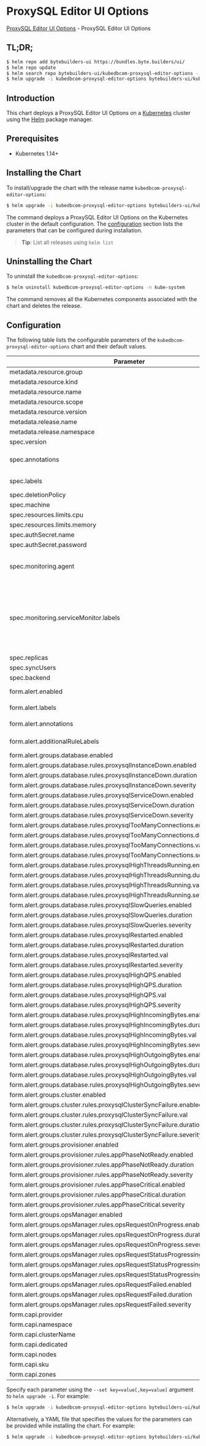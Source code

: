 # ProxySQL Editor UI Options

[ProxySQL Editor UI Options](https://byte.builders) - ProxySQL Editor UI Options

## TL;DR;

```bash
$ helm repo add bytebuilders-ui https://bundles.byte.builders/ui/
$ helm repo update
$ helm search repo bytebuilders-ui/kubedbcom-proxysql-editor-options --version=v0.4.21
$ helm upgrade -i kubedbcom-proxysql-editor-options bytebuilders-ui/kubedbcom-proxysql-editor-options -n kube-system --create-namespace --version=v0.4.21
```

## Introduction

This chart deploys a ProxySQL Editor UI Options on a [Kubernetes](http://kubernetes.io) cluster using the [Helm](https://helm.sh) package manager.

## Prerequisites

- Kubernetes 1.14+

## Installing the Chart

To install/upgrade the chart with the release name `kubedbcom-proxysql-editor-options`:

```bash
$ helm upgrade -i kubedbcom-proxysql-editor-options bytebuilders-ui/kubedbcom-proxysql-editor-options -n kube-system --create-namespace --version=v0.4.21
```

The command deploys a ProxySQL Editor UI Options on the Kubernetes cluster in the default configuration. The [configuration](#configuration) section lists the parameters that can be configured during installation.

> **Tip**: List all releases using `helm list`

## Uninstalling the Chart

To uninstall the `kubedbcom-proxysql-editor-options`:

```bash
$ helm uninstall kubedbcom-proxysql-editor-options -n kube-system
```

The command removes all the Kubernetes components associated with the chart and deletes the release.

## Configuration

The following table lists the configurable parameters of the `kubedbcom-proxysql-editor-options` chart and their default values.

|                                   Parameter                                   |                                                                                Description                                                                                |                     Default                      |
|-------------------------------------------------------------------------------|---------------------------------------------------------------------------------------------------------------------------------------------------------------------------|--------------------------------------------------|
| metadata.resource.group                                                       |                                                                                                                                                                           | <code>kubedb.com</code>                          |
| metadata.resource.kind                                                        |                                                                                                                                                                           | <code>ProxySQL</code>                            |
| metadata.resource.name                                                        |                                                                                                                                                                           | <code>proxysqls</code>                           |
| metadata.resource.scope                                                       |                                                                                                                                                                           | <code>Namespaced</code>                          |
| metadata.resource.version                                                     |                                                                                                                                                                           | <code>v1alpha2</code>                            |
| metadata.release.name                                                         | Release name                                                                                                                                                              | <code>""</code>                                  |
| metadata.release.namespace                                                    | Release namespace                                                                                                                                                         | <code>""</code>                                  |
| spec.version                                                                  | List options                                                                                                                                                              | <code>2.3.2-debian</code>                        |
| spec.annotations                                                              | Annotations to add to the database custom resource                                                                                                                        | <code>{}</code>                                  |
| spec.labels                                                                   | Labels to add to all the template objects                                                                                                                                 | <code>{}</code>                                  |
| spec.deletionPolicy                                                           |                                                                                                                                                                           | <code>WipeOut</code>                             |
| spec.machine                                                                  |                                                                                                                                                                           | <code>""</code>                                  |
| spec.resources.limits.cpu                                                     |                                                                                                                                                                           | <code>500m</code>                                |
| spec.resources.limits.memory                                                  |                                                                                                                                                                           | <code>1Gi</code>                                 |
| spec.authSecret.name                                                          |                                                                                                                                                                           | <code>""</code>                                  |
| spec.authSecret.password                                                      |                                                                                                                                                                           | <code>""</code>                                  |
| spec.monitoring.agent                                                         | Name of monitoring agent (one of "prometheus.io", "prometheus.io/operator", "prometheus.io/builtin")                                                                      | <code>prometheus.io/operator</code>              |
| spec.monitoring.serviceMonitor.labels                                         | Specify the labels for ServiceMonitor. Prometheus crd will select ServiceMonitor using these labels. Only usable when monitoring agent is `prometheus.io/webhook server`. | <code>{}</code>                                  |
| spec.replicas                                                                 |                                                                                                                                                                           | <code>1</code>                                   |
| spec.syncUsers                                                                |                                                                                                                                                                           | <code>false</code>                               |
| spec.backend                                                                  |                                                                                                                                                                           | <code>""</code>                                  |
| form.alert.enabled                                                            | # Enable PrometheusRule alerts                                                                                                                                            | <code>warning</code>                             |
| form.alert.labels                                                             | # Labels for default rules                                                                                                                                                | <code>{"release":"kube-prometheus-stack"}</code> |
| form.alert.annotations                                                        | # Annotations for default rules                                                                                                                                           | <code>{}</code>                                  |
| form.alert.additionalRuleLabels                                               | # Additional labels for PrometheusRule alerts                                                                                                                             | <code>{}</code>                                  |
| form.alert.groups.database.enabled                                            |                                                                                                                                                                           | <code>warning</code>                             |
| form.alert.groups.database.rules.proxysqlInstanceDown.enabled                 |                                                                                                                                                                           | <code>true</code>                                |
| form.alert.groups.database.rules.proxysqlInstanceDown.duration                |                                                                                                                                                                           | <code>"0m"</code>                                |
| form.alert.groups.database.rules.proxysqlInstanceDown.severity                |                                                                                                                                                                           | <code>critical</code>                            |
| form.alert.groups.database.rules.proxysqlServiceDown.enabled                  |                                                                                                                                                                           | <code>true</code>                                |
| form.alert.groups.database.rules.proxysqlServiceDown.duration                 |                                                                                                                                                                           | <code>"0m"</code>                                |
| form.alert.groups.database.rules.proxysqlServiceDown.severity                 |                                                                                                                                                                           | <code>critical</code>                            |
| form.alert.groups.database.rules.proxysqlTooManyConnections.enabled           |                                                                                                                                                                           | <code>true</code>                                |
| form.alert.groups.database.rules.proxysqlTooManyConnections.duration          |                                                                                                                                                                           | <code>"2m"</code>                                |
| form.alert.groups.database.rules.proxysqlTooManyConnections.val               |                                                                                                                                                                           | <code>80</code>                                  |
| form.alert.groups.database.rules.proxysqlTooManyConnections.severity          |                                                                                                                                                                           | <code>warning</code>                             |
| form.alert.groups.database.rules.proxysqlHighThreadsRunning.enabled           |                                                                                                                                                                           | <code>true</code>                                |
| form.alert.groups.database.rules.proxysqlHighThreadsRunning.duration          |                                                                                                                                                                           | <code>"2m"</code>                                |
| form.alert.groups.database.rules.proxysqlHighThreadsRunning.val               |                                                                                                                                                                           | <code>60</code>                                  |
| form.alert.groups.database.rules.proxysqlHighThreadsRunning.severity          |                                                                                                                                                                           | <code>warning</code>                             |
| form.alert.groups.database.rules.proxysqlSlowQueries.enabled                  |                                                                                                                                                                           | <code>true</code>                                |
| form.alert.groups.database.rules.proxysqlSlowQueries.duration                 |                                                                                                                                                                           | <code>"2m"</code>                                |
| form.alert.groups.database.rules.proxysqlSlowQueries.severity                 |                                                                                                                                                                           | <code>warning</code>                             |
| form.alert.groups.database.rules.proxysqlRestarted.enabled                    |                                                                                                                                                                           | <code>true</code>                                |
| form.alert.groups.database.rules.proxysqlRestarted.duration                   |                                                                                                                                                                           | <code>"0m"</code>                                |
| form.alert.groups.database.rules.proxysqlRestarted.val                        |                                                                                                                                                                           | <code>60</code>                                  |
| form.alert.groups.database.rules.proxysqlRestarted.severity                   |                                                                                                                                                                           | <code>warning</code>                             |
| form.alert.groups.database.rules.proxysqlHighQPS.enabled                      |                                                                                                                                                                           | <code>true</code>                                |
| form.alert.groups.database.rules.proxysqlHighQPS.duration                     |                                                                                                                                                                           | <code>"0m"</code>                                |
| form.alert.groups.database.rules.proxysqlHighQPS.val                          |                                                                                                                                                                           | <code>1000</code>                                |
| form.alert.groups.database.rules.proxysqlHighQPS.severity                     |                                                                                                                                                                           | <code>critical</code>                            |
| form.alert.groups.database.rules.proxysqlHighIncomingBytes.enabled            |                                                                                                                                                                           | <code>true</code>                                |
| form.alert.groups.database.rules.proxysqlHighIncomingBytes.duration           |                                                                                                                                                                           | <code>"0m"</code>                                |
| form.alert.groups.database.rules.proxysqlHighIncomingBytes.val                |                                                                                                                                                                           | <code>1048576 # 1MB</code>                       |
| form.alert.groups.database.rules.proxysqlHighIncomingBytes.severity           |                                                                                                                                                                           | <code>critical</code>                            |
| form.alert.groups.database.rules.proxysqlHighOutgoingBytes.enabled            |                                                                                                                                                                           | <code>true</code>                                |
| form.alert.groups.database.rules.proxysqlHighOutgoingBytes.duration           |                                                                                                                                                                           | <code>"0m"</code>                                |
| form.alert.groups.database.rules.proxysqlHighOutgoingBytes.val                |                                                                                                                                                                           | <code>1048576 # 1MB</code>                       |
| form.alert.groups.database.rules.proxysqlHighOutgoingBytes.severity           |                                                                                                                                                                           | <code>critical</code>                            |
| form.alert.groups.cluster.enabled                                             |                                                                                                                                                                           | <code>warning</code>                             |
| form.alert.groups.cluster.rules.proxysqlClusterSyncFailure.enabled            |                                                                                                                                                                           | <code>true</code>                                |
| form.alert.groups.cluster.rules.proxysqlClusterSyncFailure.val                |                                                                                                                                                                           | <code>0.1</code>                                 |
| form.alert.groups.cluster.rules.proxysqlClusterSyncFailure.duration           |                                                                                                                                                                           | <code>"5m"</code>                                |
| form.alert.groups.cluster.rules.proxysqlClusterSyncFailure.severity           |                                                                                                                                                                           | <code>warning</code>                             |
| form.alert.groups.provisioner.enabled                                         |                                                                                                                                                                           | <code>warning</code>                             |
| form.alert.groups.provisioner.rules.appPhaseNotReady.enabled                  |                                                                                                                                                                           | <code>true</code>                                |
| form.alert.groups.provisioner.rules.appPhaseNotReady.duration                 |                                                                                                                                                                           | <code>"1m"</code>                                |
| form.alert.groups.provisioner.rules.appPhaseNotReady.severity                 |                                                                                                                                                                           | <code>critical</code>                            |
| form.alert.groups.provisioner.rules.appPhaseCritical.enabled                  |                                                                                                                                                                           | <code>true</code>                                |
| form.alert.groups.provisioner.rules.appPhaseCritical.duration                 |                                                                                                                                                                           | <code>"15m"</code>                               |
| form.alert.groups.provisioner.rules.appPhaseCritical.severity                 |                                                                                                                                                                           | <code>warning</code>                             |
| form.alert.groups.opsManager.enabled                                          |                                                                                                                                                                           | <code>warning</code>                             |
| form.alert.groups.opsManager.rules.opsRequestOnProgress.enabled               |                                                                                                                                                                           | <code>true</code>                                |
| form.alert.groups.opsManager.rules.opsRequestOnProgress.duration              |                                                                                                                                                                           | <code>"0m"</code>                                |
| form.alert.groups.opsManager.rules.opsRequestOnProgress.severity              |                                                                                                                                                                           | <code>info</code>                                |
| form.alert.groups.opsManager.rules.opsRequestStatusProgressingToLong.enabled  |                                                                                                                                                                           | <code>true</code>                                |
| form.alert.groups.opsManager.rules.opsRequestStatusProgressingToLong.duration |                                                                                                                                                                           | <code>"30m"</code>                               |
| form.alert.groups.opsManager.rules.opsRequestStatusProgressingToLong.severity |                                                                                                                                                                           | <code>critical</code>                            |
| form.alert.groups.opsManager.rules.opsRequestFailed.enabled                   |                                                                                                                                                                           | <code>true</code>                                |
| form.alert.groups.opsManager.rules.opsRequestFailed.duration                  |                                                                                                                                                                           | <code>"0m"</code>                                |
| form.alert.groups.opsManager.rules.opsRequestFailed.severity                  |                                                                                                                                                                           | <code>critical</code>                            |
| form.capi.provider                                                            |                                                                                                                                                                           | <code>""</code>                                  |
| form.capi.namespace                                                           |                                                                                                                                                                           | <code>""</code>                                  |
| form.capi.clusterName                                                         |                                                                                                                                                                           | <code>""</code>                                  |
| form.capi.dedicated                                                           |                                                                                                                                                                           | <code>false</code>                               |
| form.capi.nodes                                                               |                                                                                                                                                                           | <code>1</code>                                   |
| form.capi.sku                                                                 |                                                                                                                                                                           | <code>""</code>                                  |
| form.capi.zones                                                               |                                                                                                                                                                           | <code>[]</code>                                  |


Specify each parameter using the `--set key=value[,key=value]` argument to `helm upgrade -i`. For example:

```bash
$ helm upgrade -i kubedbcom-proxysql-editor-options bytebuilders-ui/kubedbcom-proxysql-editor-options -n kube-system --create-namespace --version=v0.4.21 --set metadata.resource.group=kubedb.com
```

Alternatively, a YAML file that specifies the values for the parameters can be provided while
installing the chart. For example:

```bash
$ helm upgrade -i kubedbcom-proxysql-editor-options bytebuilders-ui/kubedbcom-proxysql-editor-options -n kube-system --create-namespace --version=v0.4.21 --values values.yaml
```
